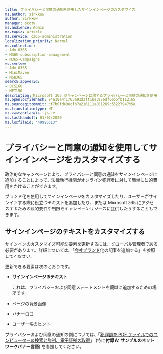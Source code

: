 ```yaml
---
title: プライバシーと同意の通知を使用したサインインページのカスタマイズ
ms.author: sirkkuw
author: Sirkkuw
manager: scotv
ms.audience: Admin
ms.topic: article
ms.service: o365-administration
localization_priority: Normal
ms.collection:
- Adm_O365
- M365-subscription-management
- M365-Campaigns
ms.custom:
- Adm_O365
- MiniMaven
- MSB365
search.appverid:
- BCS160
- MET150
description: Microsoft 365 のキャンペーンに関するプライバシーと同意の通知を使用して、sig in ページをカスタマイズします。
ms.openlocfilehash: 94a18a4f1763a93d3ff1be5976df66b6fb112165
ms.sourcegitcommit: cf7b0fd80ecfb7a216111a801269c5322794795e
ms.translationtype: MT
ms.contentlocale: ja-JP
ms.lasthandoff: 01/09/2020
ms.locfileid: "40995313"
---
```

# <a name="customize-your-sign-in-page-with-a-privacy-and-consent-notice"></a>プライバシーと同意の通知を使用してサインインページをカスタマイズする

政治的なキャンペーンにより、プライバシーと同意の通知をサインインページに追加することによって、法律執行機関がオンライン犯罪者に対して簡単に法的費用をかけることができます。

ブランド化を使用してサインインページをカスタマイズしたり、ユーザーがサインインする際に役立つテキストを追加したり、または Microsoft 365 にアクセスするための法的要件や制限をキャンペーンリソースに提供したりすることもできます。

## <a name="customize-the-text-on-your-sign-in-page"></a>サインインページのテキストをカスタマイズする

サインインのカスタマイズ可能な要素を更新するには、グローバル管理者である必要があります。詳細については、「[会社ブランド](https://docs.microsoft.com/azure/active-directory/fundamentals/customize-branding)化の記事を追加する」を参照してください。

更新できる要素は次のとおりです。

- **サインインページのテキスト**

    これは、プライバシーおよび同意ステートメントを簡単に追加するための場所です。
- ページの背景画像
- バナーロゴ
- ユーザー名のヒント

プライバシーおよび同意の通知の例については、「[犯罪調査 PDF ファイルでのコンピューターの検索と強制、電子証拠の取得](https://www.justice.gov/sites/default/files/criminal-ccips/legacy/2015/01/14/ssmanual2009.pdf)」 (特に**付録 A: サンプルのネットワークバナー言語**) を参照してください。

